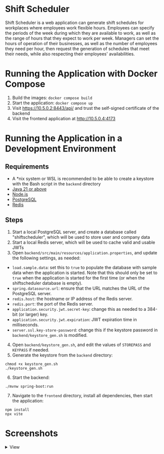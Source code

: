 # Shift Scheduler

Shift Scheduler is a web application can generate shift schedules for workplaces where employees work flexible hours.
Employees can specify the periods of the week during which they are available to work, as well as the range of hours that they expect to work per week.
Managers can set the hours of operation of their businesses, as well as the number of employees they need per hour, then request the generation of schedules 
that meet their needs, while also respecting their employees' availabilities.

# Running the Application with Docker Compose

1. Build the images: `docker compose build`
2. Start the application: `docker compose up`
3. Visit https://10.5.0.2:8443/api/ and trust the self-signed certificate of the backend
4. Visit the frontend application at http://10.5.0.4:4173

# Running the Application in a Development Environment

## Requirements

- A *nix system or WSL is recommended to be able to create a keystore with the Bash script in the `backend` directory
- [Java 21 or above](https://www.oracle.com/ca-en/java/technologies/downloads/)
- [Node.js](https://nodejs.org/en)
- [PostgreSQL](https://www.postgresql.org/download/)
- [Redis](https://redis.io/downloads/)

## Steps

1. Start a local PostgreSQL server, and create a database called "shiftscheduler", which will be used to store user and company data
2. Start a local Redis server, which will be used to cache valid and usable JWTs
3. Open `backend/src/main/resources/application.properties`, and update the following settings, as needed:
  - `load.sample.data`: set this to `true` to populate the database with sample data when the application is started. Note that this should only be set to `true` when the application is started for the first time (or when the shiftscheduler database is empty).
  - `spring.datasource.url`: ensure that the URL matches the URL of the PostgreSQL server.
  - `redis.host`: the hostname or IP address of the Redis server.
  - `redis.port`: the port of the Redis server.
  - `application.security.jwt.secret-key`: change this as needed to a 384-bit (or larger) key.
  - `application.security.jwt.expiration`: JWT expiration time in milliseconds.
  - `server.ssl.key-store-password`: change this if the keystore password in `backend/keystore_gen.sh` is modified.
4. Open `backend/keystore_gen.sh`, and edit the values of `STOREPASS` and `KEYPASS` if needed.
5. Generate the keystore from the `backend` directory:
```
chmod +x keystore_gen.sh
./keystore_gen.sh
```
6. Start the backend:
```
./mvnw spring-boot:run
```
7. Navigate to the `frontend` directory, install all dependencies, then start the application:
```
npm install
npx vite
```

# Screenshots

<details>
<summary>View</summary>

| ![shift_scheduler_home](https://github.com/user-attachments/assets/b2703575-851d-4f2b-bcf2-e8d4a0bf1cd8) |
|:--:| 
| *Home page* |

| ![shift_scheduler_login](https://github.com/user-attachments/assets/5eee573c-d3e0-4012-8870-d0a31cc723ad) |
|:--:| 
| *Login* |

| ![shift_scheduler_manager_home](https://github.com/user-attachments/assets/54a6f6bd-4ff5-4662-8c6a-b5b3657762d7) |
|:--:| 
| *Manager dashboard* |

| ![shift_scheduler_hours_of_operation](https://github.com/user-attachments/assets/238378c4-1055-4ce7-a141-72f037d7e776) |
|:--:| 
| *Company hours of operation settings* |

| ![shift_scheduler_schedule_generation](https://github.com/user-attachments/assets/04429246-9626-4116-9a02-9f7c736fde53) |
|:--:| 
| *Schedule generation* |

| ![shift_scheduler_schedule_selection](https://github.com/user-attachments/assets/dd79fbcf-178e-4bfa-b80e-071782dcbc55) |
|:--:| 
| *Generated schedule selection* |

| ![shift_scheduler_manager_schedule_browser](https://github.com/user-attachments/assets/b1bbf403-1320-4c0e-a732-0f156adbd267) |
|:--:| 
| *Schedule browser (manager)* |

| ![shift_scheduler_employee_home](https://github.com/user-attachments/assets/15e0499c-da88-48ee-bd20-e12088a9f6e9) |
|:--:| 
| *Employee dashboard* |

| ![shift_scheduler_employee_settings](https://github.com/user-attachments/assets/7f81d8b6-dffc-4689-9917-0a6437777a4a) |
|:--:| 
| *Employee settings* |

| ![shift_scheduler_employee_schedule_browser](https://github.com/user-attachments/assets/396e6dfe-b2be-4e2a-8061-f30a39e84aa0) |
|:--:| 
| *Schedule browser (employee)* |

| ![shift_scheduler_manager_registration](https://github.com/user-attachments/assets/74f537b4-ef99-4e39-8a2c-9a3da8110335) |
|:--:| 
| *Company registration* |

| ![shift_scheduler_employee_registration](https://github.com/user-attachments/assets/e363c6ef-463c-4123-b727-c6f521c8238b) |
|:--:| 
| *Employee registration* |

</details>
